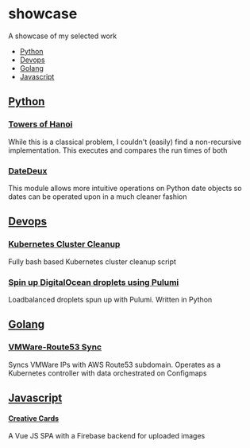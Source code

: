 # showcase
A showcase of my selected work

* [Python](#python)
* [Devops](#devops)
* [Golang](#golang)
* [Javascript](#javascript)

## [Python](#python)

### [Towers of Hanoi](https://github.com/deepakkt/towers-of-hanoi)
While this is a classical problem, I couldn't (easily) find a non-recursive implementation. This executes and compares the run times of both

### [DateDeux](https://github.com/deepakkt/datedeux)
This module allows more intuitive operations on Python date objects so dates can be operated upon in a much cleaner fashion

## [Devops](#devops)

### [Kubernetes Cluster Cleanup](https://github.com/deepakkt/kubernetes-cluster-gc)
Fully bash based Kubernetes cluster cleanup script

### [Spin up DigitalOcean droplets using Pulumi](https://github.com/deepakkt/digitalocean-pulumi)
Loadbalanced droplets spun up with Pulumi. Written in Python


## [Golang](#golang)

### [VMWare-Route53 Sync](https://github.com/deepakkt/vmware-route53-sync)
Syncs VMWare IPs with AWS Route53 subdomain. Operates as a Kubernetes controller with data orchestrated on Configmaps

## [Javascript](#javascript)

#### [Creative Cards](https://github.com/deepakkt/creative-cards)
A Vue JS SPA with a Firebase backend for uploaded images
